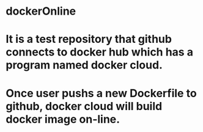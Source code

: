 # dockerOnline

# It is a test repository that github connects to docker hub which has a program named docker cloud.
# Once user pushs a new Dockerfile to github, docker cloud will build docker image on-line.
